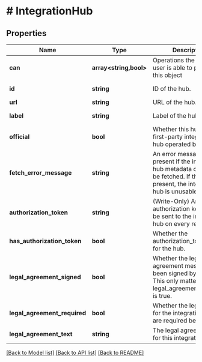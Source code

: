 # # IntegrationHub

## Properties

Name | Type | Description | Notes
------------ | ------------- | ------------- | -------------
**can** | **array<string,bool>** | Operations the current user is able to perform on this object | [optional] [readonly]
**id** | **string** | ID of the hub. | [optional] [readonly]
**url** | **string** | URL of the hub. | [optional]
**label** | **string** | Label of the hub. | [optional] [readonly]
**official** | **bool** | Whether this hub is a first-party integration hub operated by Looker. | [optional] [readonly]
**fetch_error_message** | **string** | An error message, present if the integration hub metadata could not be fetched. If this is present, the integration hub is unusable. | [optional] [readonly]
**authorization_token** | **string** | (Write-Only) An authorization key that will be sent to the integration hub on every request. | [optional]
**has_authorization_token** | **bool** | Whether the authorization_token is set for the hub. | [optional] [readonly]
**legal_agreement_signed** | **bool** | Whether the legal agreement message has been signed by the user. This only matters if legal_agreement_required is true. | [optional] [readonly]
**legal_agreement_required** | **bool** | Whether the legal terms for the integration hub are required before use. | [optional] [readonly]
**legal_agreement_text** | **string** | The legal agreement text for this integration hub. | [optional] [readonly]

[[Back to Model list]](../../README.md#models) [[Back to API list]](../../README.md#endpoints) [[Back to README]](../../README.md)
